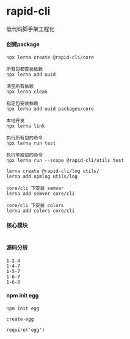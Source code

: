 # rapid-cli
低代码脚手架工程化

#### 创建package
```text
npx lerna create @rapid-cli/core

所有包都安装依赖
npx lerna add uuid

清空所有依赖
npx lerna clean

指定包安装依赖
npx lerna add uuid packages/core

本地开发
npx lerna link

执行所有包的命令
npx lerna run test

执行单独包的命令
npx lerna run --scope @rapid-cli/utils test

lerna create @rapid-cli/log utils/
lerna add npmlog utils/log 

core/cli 下安装 semver
lerna add semver core/cli 

core/cli 下安装 colors
lerna add colors core/cli 
```

#### 核心模块
```

```

#### 源码分析
```
1-2-4
1-4-7
1-5-7
1-6-7
1-6-8
```

#### npm init egg
```
npm init egg

create-egg

require('egg')
```
